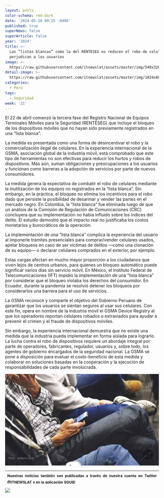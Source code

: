 ```yaml
---
layout: posts
color-schema: red-dark
date: '2024-05-20 09:15 -0400'
published: true
superNews: false
superArticle: false
year: '2024'
title: >-
  Las “listas blancas” como la del RENTESEG no reducen el robo de celulares y
  perjudican a los usuarios
image: >-
  https://raw.githubusercontent.com/itnewslat/assets/master/img/540x320/Celular-en-Mano-p.jpg
detail-image: >-
  https://raw.githubusercontent.com/itnewslat/assets/master/img/1024x680/Celular-en-Mano-g.jpg
categories:
  - Perú
tags:
  - Seguridad
week: '21'
---
```

El 22 de abril comenzó la tercera fase del Registro Nacional de Equipos Terminales Móviles para la Seguridad (RENTESEG) que incluye el bloqueo de los dispositivos móviles que no hayan sido previamente registrados en una “lista blanca”. 

La medida es presentada como una forma de desincentivar el robo y la comercialización ilegal de celulares. En la experiencia internacional de la GSMA, asociación global de la industria móvil, está comprobado que este tipo de herramientas no son efectivas para reducir los hurtos y robos de dispositivos. Más aún, suman obligaciones y preocupaciones a los usuarios y funcionan como barreras a la adopción de servicios por parte de nuevos consumidores. 

La medida genera la expectativa de combatir el robo de celulares mediante la inutilización de los equipos no registrados en la “lista blanca”. Sin embargo, en la práctica, el bloqueo no elimina los incentivos para el robo dado que persiste la posibilidad de desarmar y vender las partes en el mercado negro. En Colombia, la “lista blanca” fue eliminada luego de que un análisis de la Comisión de Regulación de Comunicaciones (CRC) concluyera que su implementación no había influido sobre los índices del delito. El estudio demostró que el impacto real no justificaba los costos monetarios y burocráticos de la operación. 

La implementación de una “lista blanca” complica la experiencia del usuario al imponerle trámites presenciales para comprar/vender celulares usados, apelar bloqueos en caso de ser víctimas de delitos —como una clonación de su equipo— o declarar celulares comprados en el exterior, por ejemplo. 

Estas cargas afectan en mucho mayor proporción a los ciudadanos que viven lejos de centros urbanos, para quienes un bloqueo automático puede significar varios días sin servicio móvil. En México, el Instituto Federal de Telecomunicaciones (IFT) impidió la implementación de una “lista blanca” por considerar que el bloqueo violaba los derechos del consumidor. En Ecuador, durante la pandemia se resolvió detener los bloqueos por considerarlos una barrera para el uso de servicios. 

La GSMA reconoce y comparte el objetivo del Gobierno Peruano de garantizar que los usuarios se sientan seguros al usar sus celulares. Con este fin, opera en nombre de la industria móvil el GSMA Device Registry al que los operadores reportan celulares robados u extraviados para ayudar a prevenir el crimen y el fraude de dispositivos móviles. 

Sin embargo, la experiencia internacional demuestra que no existe una medida que la industria pueda implementar en forma aislada para lograrlo. La lucha contra el robo de dispositivos requiere un abordaje integral por parte de operadores, fabricantes, regulador, usuarios y, sobre todo, los agentes de gobierno encargados de la seguridad nacional. La GSMA se pone a disposición para evaluar el costo-beneficio de esta medida y colaborar en soluciones basadas en la cooperación y la ejecución de responsabilidades de cada parte involucrada. 

![](https://raw.githubusercontent.com/itnewslat/assets/master/img/540x320/Celular-en-Mano-p.jpg)

<table style="height: 42px;" width="569">
<tbody>
<tr>
<td style="text-align: justify;"><sub><strong>Nuestras noticias también son publicadas a través de nuestra cuenta en Twitter <a href="https://twitter.com/itnewslat?lang=es">@ITNEWSLAT</a> y en la aplicación <a href="https://squidapp.co/en/">SQUID</a></strong></sub></td>
</tr>
</tbody>
</table>

<img src="https://tracker.metricool.com/c3po.jpg?hash=56f88a41e39ab42c063cc51676587a04"/>
